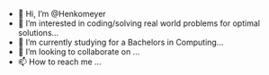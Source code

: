 - 👋 Hi, I’m @Henkomeyer
- 👀 I’m interested in coding/solving real world problems for optimal solutions...
- 🌱 I’m currently studying for a Bachelors in Computing...
- 💞️ I’m looking to collaborate on ...
- 📫 How to reach me ...

<!---
Henkomeyer/Henkomeyer is a ✨ special ✨ repository because its `README.md` (this file) appears on your GitHub profile.
You can click the Preview link to take a look at your changes.
--->
